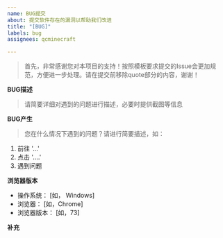 ```yaml
---
name: BUG提交
about: 提交软件存在的漏洞以帮助我们改进
title: "[BUG]"
labels: bug
assignees: qcminecraft

---
```


> 首先，非常感谢您对本项目的支持！按照模板要求提交的Issue会更加规范，方便进一步处理。请在提交前移除quote部分的内容，谢谢！

**BUG描述**
> 请简要详细对遇到的问题进行描述，必要时提供截图等信息

**BUG产生**
> 您在什么情况下遇到的问题？请进行简要描述，如：
1. 前往 '...'
2. 点击 '....'
3. 遇到问题

**浏览器版本**
 - 操作系统： [如， Windows]
 - 浏览器： [如，Chrome]
 - 浏览器版本： [如，73]

**补充**
